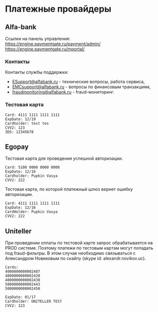 # Платежные провайдеры

## Alfa-bank
Ссылки на панель управления:  
https://engine.paymentgate.ru/payment/admin/  
https://engine.paymentgate.ru/mportal/

### Контакты
Контакты службы поддержки:
* ESupport@alfabank.ru - технические вопросы, работа сервиса,
* EMCsupport@alfabank.ru - вопросы по финансовым транзакциям,
* fraudmonitoring@alfabank.ru - fraud-мониторинг.

### Тестовая карта
```
Card: 4111 1111 1111 1111
ExpDate: 12/19
Cardholder: test tes
CVV2: 123
3DS: 12345678
```

## Egopay
Тестовая карта для проведения успешной авторизации.
```
Card: 5100 0000 0000 0008
ExpDate: 12/16
Cardholder: Pupkin Vasya
CVV2: 222
```

Тестовая карта, по которой платежный шлюз вернет ошибку авторизации.
```
Card: 4111 1111 1111 1111
ExpDate: 12/16
CardHolder: Pupkin Vasya
CVV2: 222
```

## Uniteller
При проведении оплаты по тестовой карте запрос обрабатывается на PROD системе. Поэтому платежи по тестовым картам могут попадать под fraud-фильтры. В этом случае необходимо связываться с Александром Новиковым по скайпу (skype id: alexandr.novikov.uc).

```
Cards:
4000000000002487
4000000000002420
4000000000002438
5000000000002443
5000000000002450

ExpDate: 01/17
Cardholder: UNITELLER TEST
CVV2: 123
```
